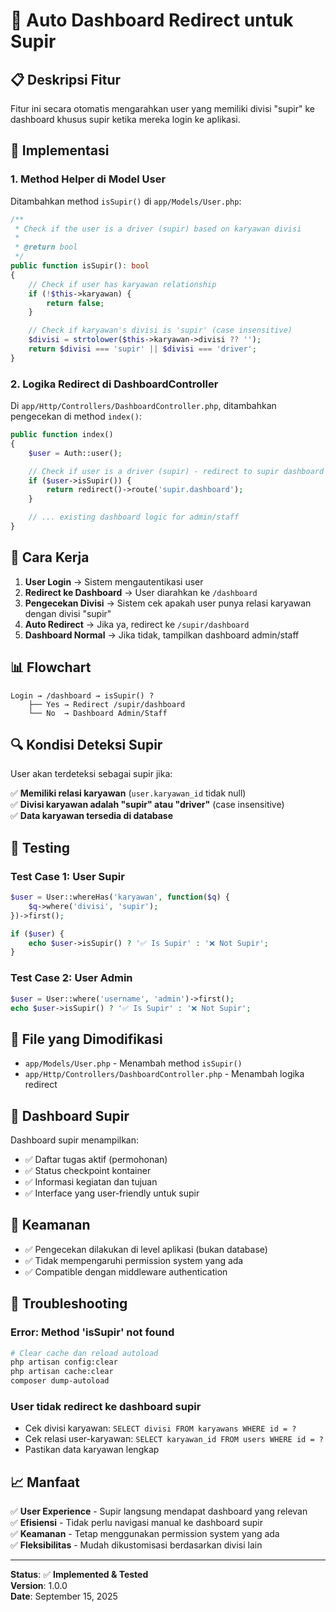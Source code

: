 # 🚗 Auto Dashboard Redirect untuk Supir

## 📋 Deskripsi Fitur

Fitur ini secara otomatis mengarahkan user yang memiliki divisi "supir" ke dashboard khusus supir ketika mereka login ke aplikasi.

## 🔧 Implementasi

### 1. Method Helper di Model User

Ditambahkan method `isSupir()` di `app/Models/User.php`:

```php
/**
 * Check if the user is a driver (supir) based on karyawan divisi
 *
 * @return bool
 */
public function isSupir(): bool
{
    // Check if user has karyawan relationship
    if (!$this->karyawan) {
        return false;
    }

    // Check if karyawan's divisi is 'supir' (case insensitive)
    $divisi = strtolower($this->karyawan->divisi ?? '');
    return $divisi === 'supir' || $divisi === 'driver';
}
```

### 2. Logika Redirect di DashboardController

Di `app/Http/Controllers/DashboardController.php`, ditambahkan pengecekan di method `index()`:

```php
public function index()
{
    $user = Auth::user();

    // Check if user is a driver (supir) - redirect to supir dashboard
    if ($user->isSupir()) {
        return redirect()->route('supir.dashboard');
    }

    // ... existing dashboard logic for admin/staff
}
```

## 🎯 Cara Kerja

1. **User Login** → Sistem mengautentikasi user
2. **Redirect ke Dashboard** → User diarahkan ke `/dashboard`
3. **Pengecekan Divisi** → Sistem cek apakah user punya relasi karyawan dengan divisi "supir"
4. **Auto Redirect** → Jika ya, redirect ke `/supir/dashboard`
5. **Dashboard Normal** → Jika tidak, tampilkan dashboard admin/staff

## 📊 Flowchart

```
Login → /dashboard → isSupir() ?
    ├── Yes → Redirect /supir/dashboard
    └── No  → Dashboard Admin/Staff
```

## 🔍 Kondisi Deteksi Supir

User akan terdeteksi sebagai supir jika:

✅ **Memiliki relasi karyawan** (`user.karyawan_id` tidak null)  
✅ **Divisi karyawan adalah "supir" atau "driver"** (case insensitive)  
✅ **Data karyawan tersedia di database**

## 🚀 Testing

### Test Case 1: User Supir

```php
$user = User::whereHas('karyawan', function($q) {
    $q->where('divisi', 'supir');
})->first();

if ($user) {
    echo $user->isSupir() ? '✅ Is Supir' : '❌ Not Supir';
}
```

### Test Case 2: User Admin

```php
$user = User::where('username', 'admin')->first();
echo $user->isSupir() ? '✅ Is Supir' : '❌ Not Supir';
```

## 📁 File yang Dimodifikasi

-   `app/Models/User.php` - Menambah method `isSupir()`
-   `app/Http/Controllers/DashboardController.php` - Menambah logika redirect

## 🎨 Dashboard Supir

Dashboard supir menampilkan:

-   ✅ Daftar tugas aktif (permohonan)
-   ✅ Status checkpoint kontainer
-   ✅ Informasi kegiatan dan tujuan
-   ✅ Interface yang user-friendly untuk supir

## 🔐 Keamanan

-   ✅ Pengecekan dilakukan di level aplikasi (bukan database)
-   ✅ Tidak mempengaruhi permission system yang ada
-   ✅ Compatible dengan middleware authentication

## 🚨 Troubleshooting

### Error: Method 'isSupir' not found

```bash
# Clear cache dan reload autoload
php artisan config:clear
php artisan cache:clear
composer dump-autoload
```

### User tidak redirect ke dashboard supir

-   Cek divisi karyawan: `SELECT divisi FROM karyawans WHERE id = ?`
-   Cek relasi user-karyawan: `SELECT karyawan_id FROM users WHERE id = ?`
-   Pastikan data karyawan lengkap

## 📈 Manfaat

✅ **User Experience** - Supir langsung mendapat dashboard yang relevan  
✅ **Efisiensi** - Tidak perlu navigasi manual ke dashboard supir  
✅ **Keamanan** - Tetap menggunakan permission system yang ada  
✅ **Fleksibilitas** - Mudah dikustomisasi berdasarkan divisi lain

---

**Status**: ✅ **Implemented & Tested**  
**Version**: 1.0.0  
**Date**: September 15, 2025

